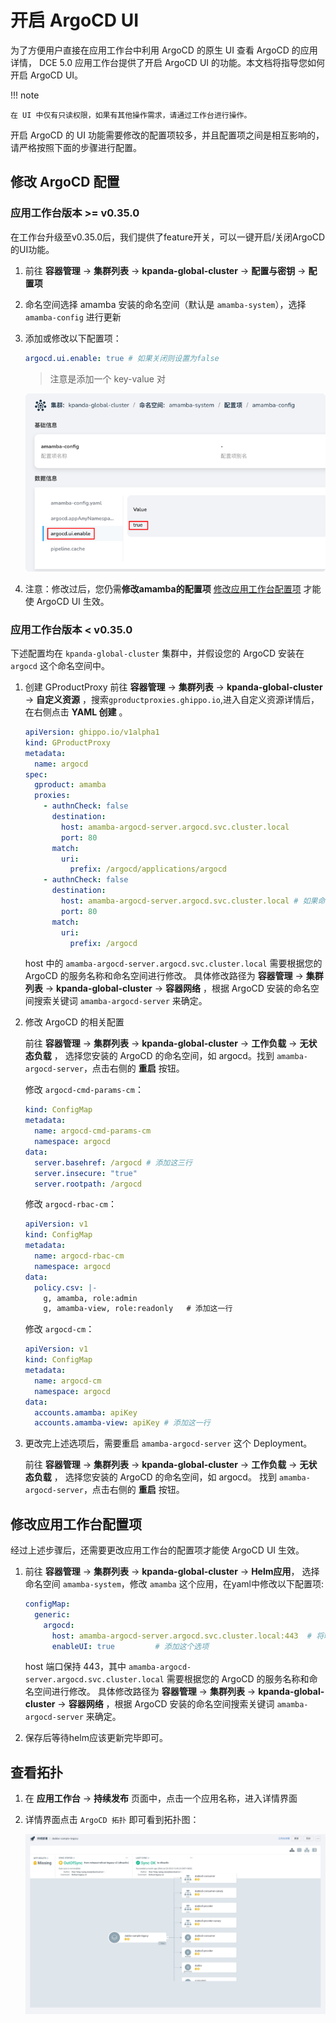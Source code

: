 # 开启 ArgoCD UI

为了方便用户直接在应用工作台中利用 ArgoCD 的原生 UI 查看 ArgoCD 的应用详情，
DCE 5.0 应用工作台提供了开启 ArgoCD UI 的功能。本文档将指导您如何开启 ArgoCD UI。

!!! note

    在 UI 中仅有只读权限，如果有其他操作需求，请通过工作台进行操作。

开启 ArgoCD 的 UI 功能需要修改的配置项较多，并且配置项之间是相互影响的，请严格按照下面的步骤进行配置。

## 修改 ArgoCD 配置

### 应用工作台版本 >= v0.35.0

在工作台升级至v0.35.0后，我们提供了feature开关，可以一键开启/关闭ArgoCD的UI功能。

1. 前往 __容器管理__ -> __集群列表__ -> __kpanda-global-cluster__ -> __配置与密钥__ -> __配置项__

1. 命名空间选择 amamba 安装的命名空间（默认是 `amamba-system`），选择 `amamba-config` 进行更新

1. 添加或修改以下配置项：

    ```yaml
    argocd.ui.enable: true # 如果关闭则设置为false
    ```
    
    > 注意是添加一个 key-value 对
   
    ![修改配置项](../../images/argocd-ui-config.png) 

1. 注意：修改过后，您仍需**修改amamba的配置项** [修改应用工作台配置项](#update-config) 才能使 ArgoCD UI 生效。

### 应用工作台版本 < v0.35.0

下述配置均在 `kpanda-global-cluster` 集群中，并假设您的 ArgoCD 安装在 `argocd` 这个命名空间中。

1. 创建 GProductProxy
   前往 __容器管理__ -> __集群列表__ -> __kpanda-global-cluster__ -> __自定义资源__ ，搜索`gproductproxies.ghippo.io`,进入自定义资源详情后，在右侧点击 __YAML 创建__ 。

    ```yaml
    apiVersion: ghippo.io/v1alpha1
    kind: GProductProxy
    metadata:
      name: argocd
    spec:
      gproduct: amamba
      proxies:
        - authnCheck: false
          destination:
            host: amamba-argocd-server.argocd.svc.cluster.local
            port: 80
          match:
            uri:
              prefix: /argocd/applications/argocd
        - authnCheck: false
          destination:
            host: amamba-argocd-server.argocd.svc.cluster.local # 如果命名空间不是 argocd，需要更改 svc 的名称
            port: 80
          match:
            uri:
              prefix: /argocd
    ```

    host 中的 `amamba-argocd-server.argocd.svc.cluster.local` 需要根据您的 ArgoCD 的服务名称和命名空间进行修改。
    具体修改路径为 __容器管理__ -> __集群列表__ -> __kpanda-global-cluster__ -> __容器网络__ ，根据 ArgoCD 安装的命名空间搜索关键词 `amamba-argocd-server` 来确定。 

1. 修改 ArgoCD 的相关配置

    前往 __容器管理__ -> __集群列表__ -> __kpanda-global-cluster__ -> __工作负载__ -> __无状态负载__ ，
    选择您安装的 ArgoCD 的命名空间，如 argocd。找到 `amamba-argocd-server`，点击右侧的 __重启__ 按钮。

    修改 `argocd-cmd-params-cm`：

    ```yaml
    kind: ConfigMap
    metadata:
      name: argocd-cmd-params-cm
      namespace: argocd
    data:
      server.basehref: /argocd # 添加这三行
      server.insecure: "true"
      server.rootpath: /argocd
    ```

    修改 `argocd-rbac-cm`：

    ```yaml
    apiVersion: v1
    kind: ConfigMap
    metadata:
      name: argocd-rbac-cm
      namespace: argocd
    data:
      policy.csv: |-
        g, amamba, role:admin
        g, amamba-view, role:readonly   # 添加这一行
    ```

    修改 `argocd-cm`：

    ```yaml
    apiVersion: v1
    kind: ConfigMap
    metadata:
      name: argocd-cm
      namespace: argocd
    data:
      accounts.amamba: apiKey
      accounts.amamba-view: apiKey # 添加这一行
    ```

1. 更改完上述选项后，需要重启 `amamba-argocd-server` 这个 Deployment。

    前往 __容器管理__ -> __集群列表__ -> __kpanda-global-cluster__ -> __工作负载__ -> __无状态负载__ ，
    选择您安装的 ArgoCD 的命名空间，如 argocd。 找到 `amamba-argocd-server`，点击右侧的 __重启__ 按钮。

## 修改应用工作台配置项
<span id="update-config"></span>

经过上述步骤后，还需要更改应用工作台的配置项才能使 ArgoCD UI 生效。

1. 前往 __容器管理__ -> __集群列表__ -> __kpanda-global-cluster__ -> __Helm应用__，
   选择命名空间 `amamba-system`，修改 `amamba` 这个应用，在yaml中修改以下配置项:

    ```yaml
    configMap:
      generic:
        argocd:
          host: amamba-argocd-server.argocd.svc.cluster.local:443  # 将端口改为 443
          enableUI: true         # 添加这个选项
    ```

    host 端口保持 443，其中 `amamba-argocd-server.argocd.svc.cluster.local` 需要根据您的 ArgoCD 的服务名称和命名空间进行修改。
    具体修改路径为 __容器管理__ -> __集群列表__ -> __kpanda-global-cluster__ -> __容器网络__ ，根据 ArgoCD 安装的命名空间搜索关键词 `amamba-argocd-server` 来确定。

1. 保存后等待helm应该更新完毕即可。

## 查看拓扑

1. 在 __应用工作台__ -> __持续发布__ 页面中，点击一个应用名称，进入详情界面

1. 详情界面点击 `ArgoCD 拓扑` 即可看到拓扑图：

    ![topo](../../images/gitops-topo.jpg)
